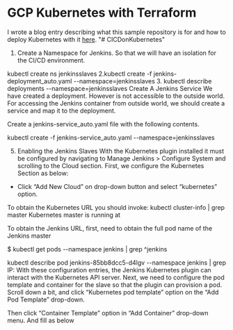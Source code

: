 # GCP Kubernetes with Terraform

I wrote a blog entry describing what this sample repository is for and how to deploy Kubernetes with it [here](http://blog.adron.me/articles/terraform-kubernetes-gcp/).
"# CICDonKubernetes" 
1. Create a Namespace for Jenkins. So that we will have an isolation for the CI/CD environment.


kubectl create ns jenkinsslaves
2.kubectl create -f jenkins-deployment_auto.yaml --namespace=jenkinsslaves
3. kubectl  describe deployments --namespace=jenkinsslaves
Create A Jenkins Service
We have created a deployment. However is not accessible to the outside world. For accessing the Jenkins container from outside world, we should create a service and map it to the deployment.

Create a jenkins-service_auto.yaml file with the following contents.

kubectl create -f jenkins-service_auto.yaml --namespace=jenkinsslaves

5. Enabling the Jenkins Slaves
With the Kubernetes plugin installed it must be configured by navigating to Manage Jenkins > Configure System and scrolling to the Cloud section. First, we configure the Kubernetes Section as below:

- Click “Add New Cloud” on drop-down button and select “kubernetes” option.

To obtain the Kubernetes URL you should invoke:
kubectl cluster-info | grep master
Kubernetes master is running at 

To obtain the Jenkins URL, first, need to obtain the full pod name of the Jenkins master

$ kubectl get pods --namespace jenkins | grep ^jenkins


kubectl describe pod jenkins-85bb8dcc5-d4lgv --namespace jenkins | grep IP:
With these configuration entries, the Jenkins Kubernetes plugin can interact with the Kubernetes API server. Next, we need to configure the pod template and container for the slave so that the plugin can provision a pod. Scroll down a bit, and click “Kubernetes pod template” option on the “Add Pod Template” drop-down.

Then click “Container Template” option in “Add Container” drop-down menu. And fill as below